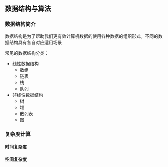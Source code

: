 ## 数据结构与算法

### 数据结构简介

数据结构是为了帮助我们更有效计算机数据的使用各种数据的组织形式。不同的数据结构具有各自对应适用场景

常见的数据结构分类：

- 线性数据结构
  - 数组
  - 链表
  - 栈
  - 队列
- 非线性数据结构
  - 树
  - 堆
  - 散列表
  - 图

### 复杂度计算

#### 时间复杂度

#### 空间复杂度
